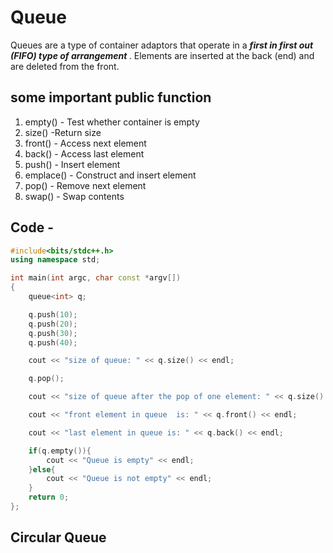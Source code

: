 # Queue

Queues are a type of container adaptors that operate in a <b><i>first in first out (FIFO) type of arrangement</i> </b>. Elements are inserted at the back (end) and are deleted from the front.

## some important public function

1. empty() - Test whether container is empty
2. size() -Return size
3. front() - Access next element
4. back() - Access last element
5. push() - Insert element
6. emplace() - Construct and insert element
7. pop() - Remove next element
8. swap() - Swap contents

## Code -

```C++
#include<bits/stdc++.h>
using namespace std;

int main(int argc, char const *argv[])
{
    queue<int> q;

    q.push(10);
    q.push(20);
    q.push(30);
    q.push(40);

    cout << "size of queue: " << q.size() << endl;

    q.pop();

    cout << "size of queue after the pop of one element: " << q.size() << endl;

    cout << "front element in queue  is: " << q.front() << endl;

    cout << "last element in queue is: " << q.back() << endl;

    if(q.empty()){
        cout << "Queue is empty" << endl;
    }else{
        cout << "Queue is not empty" << endl;
    }
    return 0;
};
```
 
## Circular Queue
